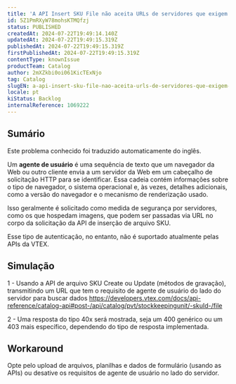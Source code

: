 ```yaml
---
title: 'A API Insert SKU File não aceita URLs de servidores que exigem "User Agents'
id: 5Z1PmRXyW78mohsKTMQfzj
status: PUBLISHED
createdAt: 2024-07-22T19:49:14.140Z
updatedAt: 2024-07-22T19:49:15.319Z
publishedAt: 2024-07-22T19:49:15.319Z
firstPublishedAt: 2024-07-22T19:49:15.319Z
contentType: knownIssue
productTeam: Catalog
author: 2mXZkbi0oi061KicTExNjo
tag: Catalog
slugEN: a-api-insert-sku-file-nao-aceita-urls-de-servidores-que-exigem-user-agents
locale: pt
kiStatus: Backlog
internalReference: 1069222
---
```


## Sumário

<div class="alert alert-info">
  <p>Este problema conhecido foi traduzido automaticamente do inglês.</p>
</div>


Um **agente de usuário** é uma sequência de texto que um navegador da Web ou outro cliente envia a um servidor da Web em um cabeçalho de solicitação HTTP para se identificar. Essa cadeia contém informações sobre o tipo de navegador, o sistema operacional e, às vezes, detalhes adicionais, como a versão do navegador e o mecanismo de renderização usado.

Isso geralmente é solicitado como medida de segurança por servidores, como os que hospedam imagens, que podem ser passadas via URL no corpo da solicitação da API de inserção de arquivo SKU.

Esse tipo de autenticação, no entanto, não é suportado atualmente pelas APIs da VTEX.

## Simulação


1 - Usando a API de arquivo SKU Create ou Update (métodos de gravação), transmitindo um URL que tem o requisito de agente de usuário do lado do servidor para buscar dados https://developers.vtex.com/docs/api-reference/catalog-api#post-/api/catalog/pvt/stockkeepingunit/-skuId-/file

2 - Uma resposta do tipo 40x será mostrada, seja um 400 genérico ou um 403 mais específico, dependendo do tipo de resposta implementada.

## Workaround


Opte pelo upload de arquivos, planilhas e dados de formulário (usando as APIs) ou desative os requisitos de agente de usuário no lado do servidor.





